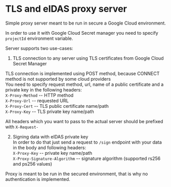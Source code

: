 # TLS and eIDAS proxy server

Simple proxy server meant to be run in secure a Google Cloud environment.

In order to use it with Google Cloud Secret manager you need to specify `projectId` environment variable.

Server supports two use-cases:
1. TLS connection to any server using TLS certificates from Google Cloud Secret Manager

TLS connection is implemented using POST method, because CONNECT method is not supported by some cloud providers  
You need to specify request method, url, name of a public certificate and a private key in the following headers:  
`X-Proxy-Method` -- HTTP method   
`X-Proxy-Url` -- requested URL  
`X-Proxy-Cert` -- TLS public certificate name/path  
`X-Proxy-Key` -- TLS private key name/path  

All headers which you want to pass to the actual server should be prefixed with `X-Request-`


2. Signing data with eIDAS private key  
In order to do that just send a request to `/sign` endpoint with your data in the body and following headers:  
`X-Proxy-Key` -- private key name/path  
`X-Proxy-Signature-Algorithm` -- signature algorithm (supported rs256 and ps256 values)  

Proxy is meant to be run in the secured environment, that is why no authentication is implemented.  